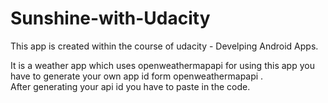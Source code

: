 # Sunshine-with-Udacity

This app is created within the course of udacity - Develping Android Apps.<br>

It is a weather app which uses openweathermapapi
for using this app you have to generate your own app id form openweathermapapi .<br>
After generating your api id you have to paste in the code.<br>
